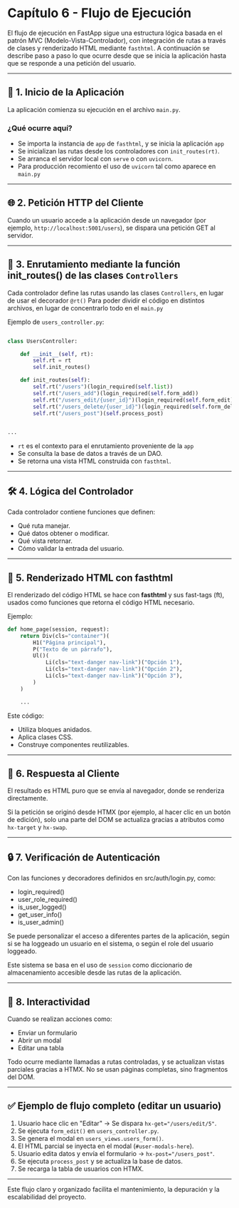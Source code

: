 # Capítulo 6 - Flujo de Ejecución

El flujo de ejecución en FastApp sigue una estructura lógica basada en el patrón MVC (Modelo-Vista-Controlador), con integración de rutas a través de clases y renderizado HTML mediante `fasthtml`. A continuación se describe paso a paso lo que ocurre desde que se inicia la aplicación hasta que se responde a una petición del usuario.

---

## 🚀 1. Inicio de la Aplicación

La aplicación comienza su ejecución en el archivo `main.py`.


### ¿Qué ocurre aquí?

- Se importa la instancia de `app` de `fasthtml`, y se inicia la aplicación `app`
- Se inicializan las rutas desde los controladores con `init_routes(rt)`.
- Se arranca el servidor local con `serve` o con `uvicorn`.
- Para producción recomiento el uso de `uvicorn` tal como aparece en `main.py`

---

## 🌐 2. Petición HTTP del Cliente

Cuando un usuario accede a la aplicación desde un navegador (por ejemplo, `http://localhost:5001/users`), se dispara una petición GET al servidor.

---

## 🧭 3. Enrutamiento mediante la función init_routes() de las clases `Controllers`

Cada controlador define las rutas usando las clases `Controllers`, en lugar de usar el decorador `@rt()`
Para poder dividir el código en distintos archivos, en lugar de concentrarlo todo en el `main.py`

Ejemplo de `users_controller.py`:
```python

class UsersController:

    def __init__(self, rt):
        self.rt = rt
        self.init_routes()

    def init_routes(self):
        self.rt("/users")(login_required(self.list))
        self.rt("/users_add")(login_required(self.form_add))
        self.rt("/users_edit/{user_id}")(login_required(self.form_edit))
        self.rt("/users_delete/{user_id}")(login_required(self.form_delete))
        self.rt("/users_post")(self.process_post)


...

```

- `rt` es el contexto para el enrutamiento proveniente de la `app`
- Se consulta la base de datos a través de un DAO.
- Se retorna una vista HTML construida con `fasthtml`.

---

## 🛠️ 4. Lógica del Controlador

Cada controlador contiene funciones que definen:
- Qué ruta manejar.
- Qué datos obtener o modificar.
- Qué vista retornar.
- Cómo validar la entrada del usuario.

---

## 🧩 5. Renderizado HTML con fasthtml

El renderizado del código HTML se hace con **fasthtml** y sus fast-tags (ft), usados como funciones
que retorna el código HTML necesario.

Ejemplo:
```python
def home_page(session, request):
    return Div(cls="container")(
        H1("Página principal"),
        P("Texto de un párrafo"),
        Ul()(
            Li(cls="text-danger nav-link")("Opción 1"),
            Li(cls="text-danger nav-link")("Opción 2"),
            Li(cls="text-danger nav-link")("Opción 3"),
        )
    )

    ...
```

Este código:
- Utiliza bloques anidados.
- Aplica clases CSS.
- Construye componentes reutilizables.

---

## 🔁 6. Respuesta al Cliente

El resultado es HTML puro que se envía al navegador, donde se renderiza directamente.

Si la petición se originó desde HTMX (por ejemplo, al hacer clic en un botón de edición), solo una parte del DOM se actualiza gracias a atributos como `hx-target` y `hx-swap`.

---

## 🔒 7. Verificación de Autenticación

Con las funciones y decoradores definidos en src/auth/login.py, como:
- login_required()
- user_role_required()
- is_user_logged()
- get_user_info()
- is_user_admin()

Se puede personalizar el acceso a diferentes partes de la aplicación, según si se ha
loggeado un usuario en el sistema, o según el role del usuario loggeado.

Este sistema se basa en el uso de `session` como diccionario de almacenamiento accesible
desde las rutas de la aplicación.


---

## 🔄 8. Interactividad

Cuando se realizan acciones como:
- Enviar un formulario
- Abrir un modal
- Editar una tabla

Todo ocurre mediante llamadas a rutas controladas, y se actualizan vistas parciales gracias a HTMX. No se usan páginas completas, sino fragmentos del DOM.

---

## ✅ Ejemplo de flujo completo (editar un usuario)

1. Usuario hace clic en "Editar" → Se dispara `hx-get="/users/edit/5"`.
2. Se ejecuta `form_edit()` en `users_controller.py`.
3. Se genera el modal en `users_views.users_form()`.
4. El HTML parcial se inyecta en el modal (`#user-modals-here`).
5. Usuario edita datos y envía el formulario → `hx-post="/users_post"`.
6. Se ejecuta `process_post` y se actualiza la base de datos.
7. Se recarga la tabla de usuarios con HTMX.

---

Este flujo claro y organizado facilita el mantenimiento, la depuración y la escalabilidad del proyecto.
